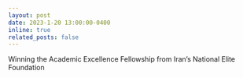 ```yaml
---
layout: post
date: 2023-1-20 13:00:00-0400
inline: true
related_posts: false
---
```

Winning the Academic Excellence Fellowship from Iran’s National Elite Foundation

